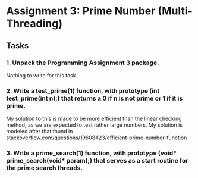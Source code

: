 # Assignment 3: Prime Number (Multi-Threading)

## Tasks
### 1. Unpack the Programming Assignment 3 package.
Nothing to write for this task.
### 2. Write a test_prime(1) function, with prototype (int test_prime(int n);) that returns a 0 if n is not prime or 1 if it is prime.
My solution to this is made to be more efficient than the linear checking method, as we are expected to test rather large numbers. My solution is modeled after that found in stackoverflow.com/questions/19608423/efficient-prime-number-function
### 3. Write a prime_search(1) function, with prototype (void* prime_search(void* param);) that serves as a start routine for the prime search threads.